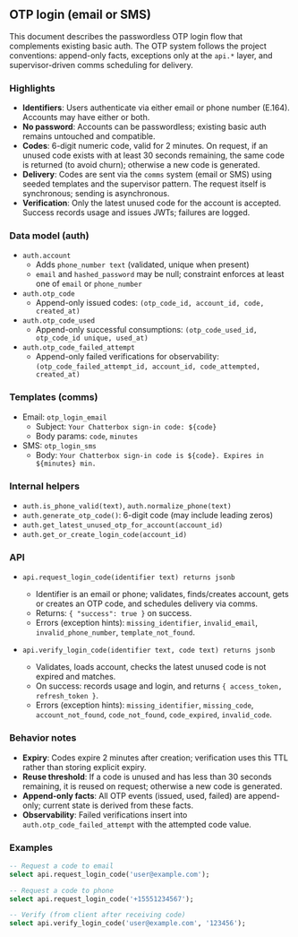 ## OTP login (email or SMS)

This document describes the passwordless OTP login flow that complements existing basic auth. The OTP system follows the project conventions: append-only facts, exceptions only at the `api.*` layer, and supervisor-driven comms scheduling for delivery.

### Highlights

- **Identifiers**: Users authenticate via either email or phone number (E.164). Accounts may have either or both.
- **No password**: Accounts can be passwordless; existing basic auth remains untouched and compatible.
- **Codes**: 6-digit numeric code, valid for 2 minutes. On request, if an unused code exists with at least 30 seconds remaining, the same code is returned (to avoid churn); otherwise a new code is generated.
- **Delivery**: Codes are sent via the `comms` system (email or SMS) using seeded templates and the supervisor pattern. The request itself is synchronous; sending is asynchronous.
- **Verification**: Only the latest unused code for the account is accepted. Success records usage and issues JWTs; failures are logged.

### Data model (auth)

- `auth.account`
  - Adds `phone_number text` (validated, unique when present)
  - `email` and `hashed_password` may be null; constraint enforces at least one of `email` or `phone_number`
- `auth.otp_code`
  - Append-only issued codes: `(otp_code_id, account_id, code, created_at)`
- `auth.otp_code_used`
  - Append-only successful consumptions: `(otp_code_used_id, otp_code_id unique, used_at)`
- `auth.otp_code_failed_attempt`
  - Append-only failed verifications for observability: `(otp_code_failed_attempt_id, account_id, code_attempted, created_at)`

### Templates (comms)

- Email: `otp_login_email`
  - Subject: `Your Chatterbox sign-in code: ${code}`
  - Body params: `code`, `minutes`
- SMS: `otp_login_sms`
  - Body: `Your Chatterbox sign-in code is ${code}. Expires in ${minutes} min.`

### Internal helpers

- `auth.is_phone_valid(text)`, `auth.normalize_phone(text)`
- `auth.generate_otp_code()`: 6-digit code (may include leading zeros)
- `auth.get_latest_unused_otp_for_account(account_id)`
- `auth.get_or_create_login_code(account_id)`

### API

- `api.request_login_code(identifier text) returns jsonb`

  - Identifier is an email or phone; validates, finds/creates account, gets or creates an OTP code, and schedules delivery via comms.
  - Returns: `{ "success": true }` on success.
  - Errors (exception hints): `missing_identifier`, `invalid_email`, `invalid_phone_number`, `template_not_found`.

- `api.verify_login_code(identifier text, code text) returns jsonb`
  - Validates, loads account, checks the latest unused code is not expired and matches.
  - On success: records usage and login, and returns `{ access_token, refresh_token }`.
  - Errors (exception hints): `missing_identifier`, `missing_code`, `account_not_found`, `code_not_found`, `code_expired`, `invalid_code`.

### Behavior notes

- **Expiry**: Codes expire 2 minutes after creation; verification uses this TTL rather than storing explicit expiry.
- **Reuse threshold**: If a code is unused and has less than 30 seconds remaining, it is reused on request; otherwise a new code is generated.
- **Append-only facts**: All OTP events (issued, used, failed) are append-only; current state is derived from these facts.
- **Observability**: Failed verifications insert into `auth.otp_code_failed_attempt` with the attempted code value.

### Examples

```sql
-- Request a code to email
select api.request_login_code('user@example.com');

-- Request a code to phone
select api.request_login_code('+15551234567');

-- Verify (from client after receiving code)
select api.verify_login_code('user@example.com', '123456');
```
